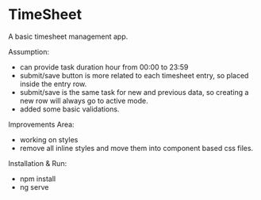 # TimeSheet

A basic timesheet management app.

Assumption:

* can provide task duration hour from 00:00 to 23:59
* submit/save button is more related to each timesheet entry, so placed inside the entry row.
* submit/save is the same task for new and previous data, so creating a new row will always go to active mode.
* added some basic validations.


Improvements Area:

* working on styles 
* remove all inline styles and move them into component based css files.





Installation & Run:

* npm install
* ng serve
